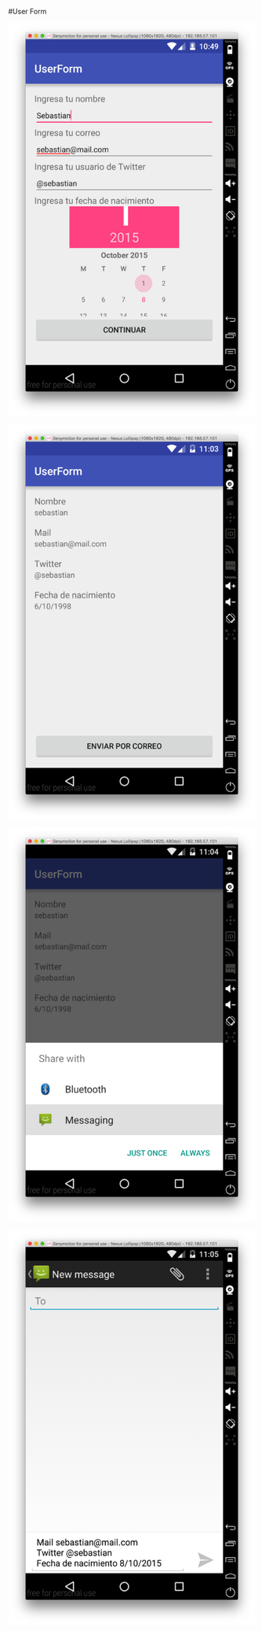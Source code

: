 #User Form

![](https://raw.githubusercontent.com/gorrotowi/AndroidJrCertificate/master/UserForm/firstscreen.png)

![](https://raw.githubusercontent.com/gorrotowi/AndroidJrCertificate/master/UserForm/secondscreen.png)

![](https://raw.githubusercontent.com/gorrotowi/AndroidJrCertificate/master/UserForm/selectappscreen.png)

![](https://raw.githubusercontent.com/gorrotowi/AndroidJrCertificate/master/UserForm/resultscreen.png)
